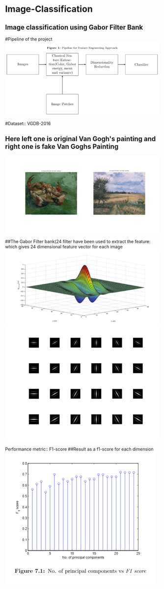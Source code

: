 # Image-Classification
Image classification  using Gabor Filter Bank
---
#Pipeline of the project
![](images/pipeline_for_fe.PNG)

#Dataset:: VGDB-2016

## Here left one is original Van Gogh's painting and right one is fake Van Goghs Painting
![](images/untitled.png)

##The Gabor Filter bank(24 filter have been used to extract the feature: which gives 24 dimensional feature vector for each image
![](images/2dgaborfinal3.png)
![](images/Gabor%20Filter%20Bank.png)

Performance metric:: F1-score
##Result as a f1-score for each dimension
![](images/f1_Score.PNG)

